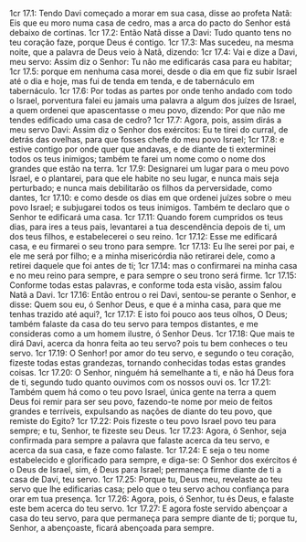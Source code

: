 1cr 17.1: Tendo Davi começado a morar em sua casa, disse ao profeta Natã: Eis que eu moro numa casa de cedro, mas a arca do pacto do Senhor está debaixo de cortinas.
1cr 17.2: Então Natã disse a Davi: Tudo quanto tens no teu coração faze, porque Deus é contigo.
1cr 17.3: Mas sucedeu, na mesma noite, que a palavra de Deus veio à Natã, dizendo:
1cr 17.4: Vai e dize a Davi, meu servo: Assim diz o Senhor: Tu não me edificarás casa para eu habitar;
1cr 17.5: porque em nenhuma casa morei, desde o dia em que fiz subir Israel até o dia e hoje, mas fui de tenda em tenda, e de tabernáculo em tabernáculo.
1cr 17.6: Por todas as partes por onde tenho andado com todo o Israel, porventura falei eu jamais uma palavra a algum dos juízes de Israel, a quem ordenei que apascentasse o meu povo, dizendo: Por que não me tendes edificado uma casa de cedro?
1cr 17.7: Agora, pois, assim dirás a meu servo Davi: Assim diz o Senhor dos exércitos: Eu te tirei do curral, de detrás das ovelhas, para que fosses chefe do meu povo Israel;
1cr 17.8: e estive contigo por onde quer que andavas, e de diante de ti exterminei todos os teus inimigos; também te farei um nome como o nome dos grandes que estão na terra.
1cr 17.9: Designarei um lugar para o meu povo Israel, e o plantarei, para que ele habite no seu lugar, e nunca mais seja perturbado; e nunca mais debilitarão os filhos da perversidade, como dantes,
1cr 17.10: e como desde os dias em que ordenei juízes sobre o meu povo Israel; e subjugarei todos os teus inimigos. Também te declaro que o Senhor te edificará uma casa.
1cr 17.11: Quando forem cumpridos os teus dias, para ires a teus pais, levantarei a tua descendência depois de ti, um dos teus filhos, e estabelecerei o seu reino.
1cr 17.12: Esse me edificará casa, e eu firmarei o seu trono para sempre.
1cr 17.13: Eu lhe serei por pai, e ele me será por filho; e a minha misericórdia não retirarei dele, como a retirei daquele que foi antes de ti;
1cr 17.14: mas o confirmarei na minha casa e no meu reino para sempre, e para sempre o seu trono será firme.
1cr 17.15: Conforme todas estas palavras, e conforme toda esta visão, assim falou Natã a Davi.
1cr 17.16: Então entrou o rei Davi, sentou-se perante o Senhor, e disse: Quem sou eu, ó Senhor Deus, e que é a minha casa, para que me tenhas trazido até aqui?,
1cr 17.17: E isto foi pouco aos teus olhos, O Deus; também falaste da casa do teu servo para tempos distantes, e me consideras como a um homem ilustre, ó Senhor Deus.
1cr 17.18: Que mais te dirá Davi, acerca da honra feita ao teu servo? pois tu bem conheces o teu servo.
1cr 17.19: O Senhor! por amor do teu servo, e segundo o teu coração, fizeste todas estas grandezas, tornando conhecidas todas estas grandes coisas.
1cr 17.20: O Senhor, ninguém há semelhante a ti, e não há Deus fora de ti, segundo tudo quanto ouvimos com os nossos ouvi os.
1cr 17.21: Também quem há como o teu povo Israel, única gente na terra a quem Deus foi remir para ser seu povo, fazendo-te nome por meio de feitos grandes e terríveis, expulsando as nações de diante do teu povo, que remiste do Egito?
1cr 17.22: Pois fizeste o teu povo Israel povo teu para sempre; e tu, Senhor, te fizeste seu Deus.
1cr 17.23: Agora, ó Senhor, seja confirmada para sempre a palavra que falaste acerca da teu servo, e acerca da sua casa, e faze como falaste.
1cr 17.24: E seja o teu nome estabelecido e glorificado para sempre, e diga-se: O Senhor dos exércitos é o Deus de Israel, sim, é Deus para Israel; permaneça firme diante de ti a casa de Davi, teu servo.
1cr 17.25: Porque tu, Deus meu, revelaste ao teu servo que lhe edificarias casa; pelo que o teu servo achou confiança para orar em tua presença.
1cr 17.26: Agora, pois, ó Senhor, tu és Deus, e falaste este bem acerca do teu servo.
1cr 17.27: E agora foste servido abençoar a casa do teu servo, para que permaneça para sempre diante de ti; porque tu, Senhor, a abençoaste, ficará abençoada para sempre.
